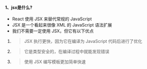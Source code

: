 #### 1、jsx是什么?
- React 使用 JSX 来替代常规的 JavaScript
- JSX 是一个看起来很像 XML 的 JavaScript 语法扩展
- 我们不需要一定使用 JSX，但它有以下优点
1. > JSX 执行更快，因为它在编译为 JavaScript 代码后进行了优化
1. > 它是类型安全的，在编译过程中就能发现错误
1. > 使用 JSX 编写模板更加简单快速